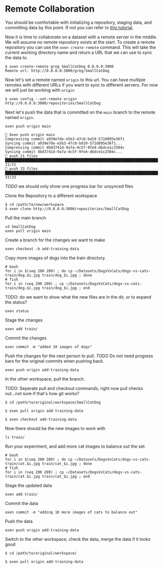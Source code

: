 # Remote Collaboration

You should be comfortable with initializing a repository, staging data, and committing data by this point. If not you can refer to [this tutorial](1_InitAndCommit.md).

Now it is time to collaborate on a dataset with a remote server in the middle. We will assume no remote repository exists at the start. To create a remote repository you can use the `oxen create-remote` command. This will take the current working directory name and return a URL that we can use to sync the data to.

```shell
$ oxen create-remote greg SmallCatDog 0.0.0.0:3000
Remote url: http://0.0.0.0:3000/greg/SmallCatDog
```

Now let's set a remote named `origin` to this url. You can have multiple remotes with different URLs if you want to sync to different servers. For now we will just be working with `origin`

```shell
$ oxen config --set-remote origin http://0.0.0.0:3000/repositories/SmallCatDog
```

Next let's push the data that is committed on the `main` branch to the remote named `origin`.

```shell
oxen push origin main

🐂 Oxen push origin main
Compressing commit a939e7de-e5b3-47c8-bd19-572d895e36f1
Syncing commit a939e7de-e5b3-47c8-bd19-572d895e36f1...
Compressing commit 4bd3741d-9a7a-4c5f-9fe4-dbdce1c2504c
Syncing commit 4bd3741d-9a7a-4c5f-9fe4-dbdce1c2504c...
🐂 push 21 files
██████████████████████████████████████████████████████████████████████████████████████████████████████████████████████████████████████████████████████████████████████████ 21/21
🐂 push 33 files
██████████████████████████████████████████████████████████████████████████████████████████████████████████████████████████████████████████████████████████████████████████ 33/33
```

*TODO* we should only show one progress bar for unsynced files

Clone the Repository to a different workspace

```shell
$ cd /path/to/new/workspace
$ oxen clone http://0.0.0.0:3000/repositories/SmallCatDog
```

Pull the main branch

```shell
cd SmallCatDog
oxen pull origin main
```

Create a branch for the changes we want to make

```shell
oxen checkout -b add-training-data
```

Copy more images of dogs into the train directory.

```shell
# bash
for i in $(seq 200 209) ; do cp ~/Datasets/DogsVsCats/dogs-vs-cats-train/dog.$i.jpg train/dog_$i.jpg ; done
# fish
for i in (seq 200 209) ; cp ~/Datasets/DogsVsCats/dogs-vs-cats-train/dog.$i.jpg train/dog_$i.jpg ; end
```

TODO: do we want to show what the new files are in the dir, or to expand the status?

```shell
oxen status
```

Stage the changes

```shell
oxen add train/
```

Commit the changes

```shell
oxen commit -m "added 10 images of dogs"
```

Push the changes for the next person to pull. *TODO* Do not need progress bars for the original commits when pushing back.

```shell
oxen push origin add-training-data
```

In the other workspace, pull the branch.

TODO: Seperate pull and checkout commands, right now pull checks out...not sure if that's how git works?

```shell
$ cd /path/to/original/workspace/SmallCatDog

$ oxen pull origin add-training-data

$ oxen checkout add-training-data
```

Now there should be the new images to work with

```shell
ls train/
```

Run your experiment, and add more cat images to balance out the set.

```shell
# bash
for i in $(seq 200 209) ; do cp ~/Datasets/DogsVsCats/dogs-vs-cats-train/cat.$i.jpg train/cat_$i.jpg ; done
# fish
for i in (seq 200 209) ; cp ~/Datasets/DogsVsCats/dogs-vs-cats-train/cat.$i.jpg train/cat_$i.jpg ; end
```

Stage the updated data

```shell
oxen add train/
```

Commit the data

```shell
oxen commit -m "adding 10 more images of cats to balance out"
```

Push the data

```shell
oxen push origin add-training-data
```

Switch to the other workspace, check the data, merge the data if it looks good

```shell
$ cd /path/to/original/workspace/

$ oxen pull origin add-training-data
```

